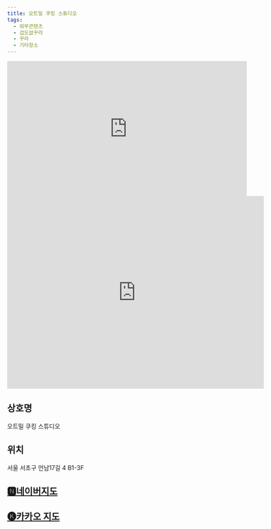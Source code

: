 ```yaml
---
title: 오트밀 쿠킹 스튜디오
tags:
  - 외부콘텐츠
  - 겁도없꾸라
  - 꾸라
  - 기타장소
---
```

<iframe width="560" height="315" src="https://www.youtube.com/embed/iU9W__U440I?si=9ew6Wai53aFVT7uk" title="YouTube video player" frameborder="0" allow="accelerometer; autoplay; clipboard-write; encrypted-media; gyroscope; picture-in-picture; web-share" referrerpolicy="strict-origin-when-cross-origin" allowfullscreen></iframe>
<iframe src="https://www.google.com/maps/embed?pb=!1m18!1m12!1m3!1d3166.3720645924614!2d127.04309481185221!3d37.475545471945765!2m3!1f0!2f0!3f0!3m2!1i1024!2i768!4f13.1!3m3!1m2!1s0x357ca6c988db6723%3A0x2a2b58000c36146c!2z7Jik7Yq467CAIOy_oO2CueyKpO2KnOuUlOyYpA!5e0!3m2!1sko!2skr!4v1741441794930!5m2!1sko!2skr" width="600" height="450" style="border:0;" allowfullscreen="" loading="lazy" referrerpolicy="no-referrer-when-downgrade"></iframe>

## 상호명
오트밀 쿠킹 스튜디오

## 위치
서울 서초구 언남17길 4 B1-3F


## [🅽네이버지도](https://naver.me/GlJIDIcL)

## [🅚카카오 지도](https://place.map.kakao.com/973077924)